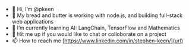 - 👋 Hi, I’m @pkeen
- 👀 My bread and butter is working with node.js, and building full-stack web applications
- 🌱 I’m currently learning AI: LangChain, TensorFlow and Mathematics
- 💞️ Hit me up if you would like to chat or colloborate on a project
- 📫 How to reach me [https://www.linkedin.com/in/stephen-keen/](url)

<!---
pkeen/pkeen is a ✨ special ✨ repository because its `README.md` (this file) appears on your GitHub profile.
You can click the Preview link to take a look at your changes.
--->
